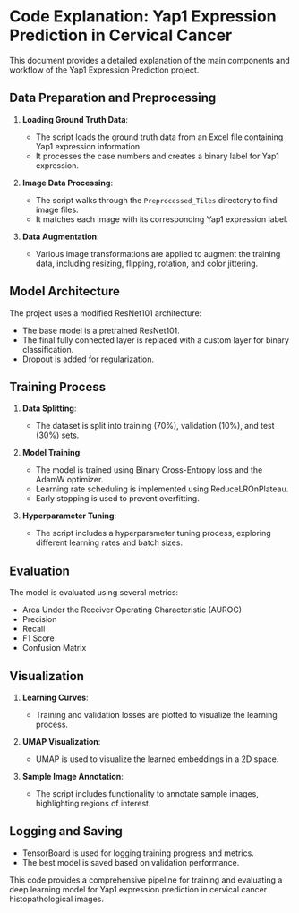 # Code Explanation: Yap1 Expression Prediction in Cervical Cancer

This document provides a detailed explanation of the main components and workflow of the Yap1 Expression Prediction project.

## Data Preparation and Preprocessing

1. **Loading Ground Truth Data**:
   - The script loads the ground truth data from an Excel file containing Yap1 expression information.
   - It processes the case numbers and creates a binary label for Yap1 expression.

2. **Image Data Processing**:
   - The script walks through the `Preprocessed_Tiles` directory to find image files.
   - It matches each image with its corresponding Yap1 expression label.

3. **Data Augmentation**:
   - Various image transformations are applied to augment the training data, including resizing, flipping, rotation, and color jittering.

## Model Architecture

The project uses a modified ResNet101 architecture:
- The base model is a pretrained ResNet101.
- The final fully connected layer is replaced with a custom layer for binary classification.
- Dropout is added for regularization.

## Training Process

1. **Data Splitting**:
   - The dataset is split into training (70%), validation (10%), and test (30%) sets.

2. **Model Training**:
   - The model is trained using Binary Cross-Entropy loss and the AdamW optimizer.
   - Learning rate scheduling is implemented using ReduceLROnPlateau.
   - Early stopping is used to prevent overfitting.

3. **Hyperparameter Tuning**:
   - The script includes a hyperparameter tuning process, exploring different learning rates and batch sizes.

## Evaluation

The model is evaluated using several metrics:
- Area Under the Receiver Operating Characteristic (AUROC)
- Precision
- Recall
- F1 Score
- Confusion Matrix

## Visualization

1. **Learning Curves**:
   - Training and validation losses are plotted to visualize the learning process.

2. **UMAP Visualization**:
   - UMAP is used to visualize the learned embeddings in a 2D space.

3. **Sample Image Annotation**:
   - The script includes functionality to annotate sample images, highlighting regions of interest.

## Logging and Saving

- TensorBoard is used for logging training progress and metrics.
- The best model is saved based on validation performance.

This code provides a comprehensive pipeline for training and evaluating a deep learning model for Yap1 expression prediction in cervical cancer histopathological images.

